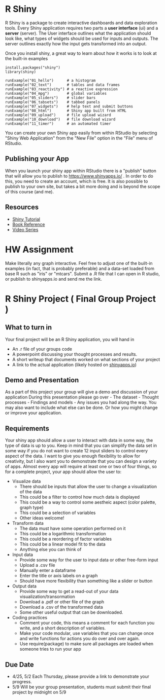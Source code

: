 
# R Shiny
R Shiny is a package to create interactive dashboards and data exploration tools. Every Shiny application requires two parts a **user interface** (ui) and a **server** (server). The User interface outlines what the application should look like, what types of widgets should be used for inputs and outputs. The server outlines exactly how the input gets transformed into an output.

Once you install shiny, a great way to learn about how it works is to look at the built-in examples

```{r}
install.packages("shiny")
library(shiny)

runExample("01_hello")      # a histogram
runExample("02_text")       # tables and data frames
runExample("03_reactivity") # a reactive expression
runExample("04_mpg")        # global variables
runExample("05_sliders")    # slider bars
runExample("06_tabsets")    # tabbed panels
runExample("07_widgets")    # help text and submit buttons
runExample("08_html")       # Shiny app built from HTML
runExample("09_upload")     # file upload wizard
runExample("10_download")   # file download wizard
runExample("11_timer")      # an automated timer
```

You can create your own Shiny app easily from within RStudio by selecting "Shiny Web Application" from the "New File" option in the "File" menu of RStudio.

## Publishing your App
When you launch your shiny app within RStudio there is a "publish" button that will allow you to publish to https://www.shinyapps.io/ . In order to do this, you need to create an account, which is free. It is also possible to publish to your own site, but takes a bit more doing and is beyond the scope of this course (and me).

## Resources
- [Shiny Tutorial](https://shiny.rstudio.com/tutorial/)
- [Book Reference](https://mastering-shiny.org/)
- [Video Series](https://www.youtube.com/playlist?list=PL9HYL-VRX0oRbLoj3FyL5zeASU5FMDgVe)

# HW Assignment
Make literally any graph interactive. Feel free to adjust one of the built-in examples (in fact, that is probably preferable) and a data-set loaded from base R such as "iris" or "mtcars". Submit a .R file that I can open in R studio, or publish to shinyapps.io and send me the link.

# R Shiny Project ( Final Group Project )

## What to turn in
Your final project will be an R Shiny application, you will hand in
- An .r file of your groups code
- A powerpoint discussing your thought processes and results.
- A short writeup that documents worked on what sections of your project
- A link to the actual application (likely hosted on [shinyapps.io](shinyapps.io))

## Demo and Presentation
 As a part of this project your group will give a demo and discussion of your application
 During this presentation please go over 
	- The dataset
	- Thought processes
	- Findings and models
	- Any issues you had along the way. 
You may also want to include what else can be done. Or how you might change or improve your application. 

## Requirements
Your shiny app should allow a user to interact with data in some way, the type of data is up to you. Keep in mind that you can simplify the data set in some way if you do not want to create 12 input sliders to control every aspect of the data. I want to give you enough flexibility to allow for creativity, but I also want you to demonstrate that you can design a variety of apps. Almost every app will require at least one or two of four things, so for a complete project, your app should allow the user to:
- Visualize data
  - There should be inputs that allow the user to change a visualization of the data
  - This could be a filter to control how much data is displayed
  - This could be a way to control some aestheic aspect (color palette, graph type)
  - This could be a selection of variables
  - Other ideas welcome!
- Transform data
  - The data must have some operation performed on it
  - This could be a logarithmic transformation
  - This could be a reordering of factor variables
  - This could be a linear model fit to the data
  - Anything else you can think of
- Input data
  - Provide some way for the user to input data or other free-form input
  - Upload a .csv file
  - Manually enter a dataframe
  - Enter the title or axis labels on a graph
  - Should have more flexibility than something like a slider or button
- Output data
  - Provide some way to get a read-out of your data visualization/transormation
  - Download a .pdf or other file of the graph
  - Download a .csv of the transformed data
  - Some other useful output that can be downloaded.
- Coding practices
  - Comment your code, this means a comment for each function you write, and a short description of variables.
  - Make your code modular, use variables that you can change once and write functions for actions you do over and over again.
  - Use require(package) to make sure all packages are loaded when someone tries to run your app
  
## Due Date
- 4/25, 5/2 Each Thursday, please provide a link to demonstrate your progress.
- 5/9 Will be your group presentation, students must submit their final project by midnight on 5/9 

